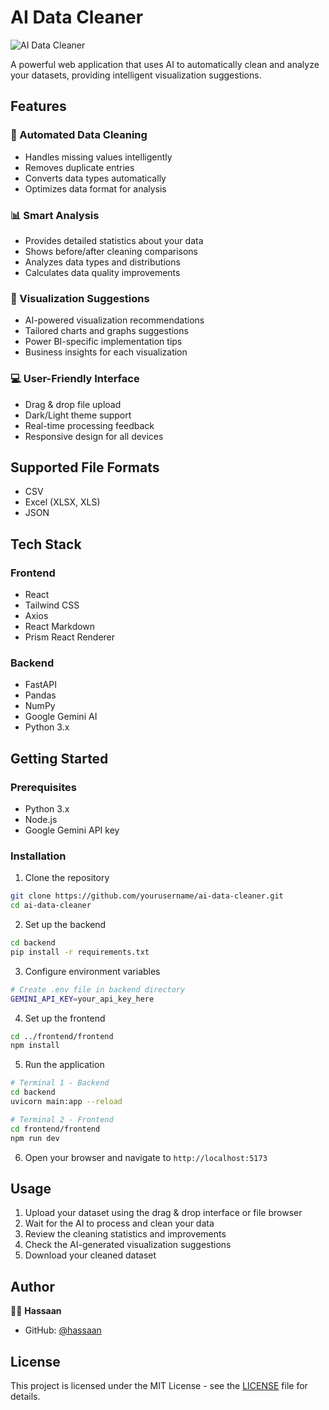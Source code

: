 # AI Data Cleaner

![AI Data Cleaner](frontend/frontend/public/data-cleaning.svg)

A powerful web application that uses AI to automatically clean and analyze your datasets, providing intelligent visualization suggestions.

## Features

### 🧹 Automated Data Cleaning
- Handles missing values intelligently
- Removes duplicate entries
- Converts data types automatically
- Optimizes data format for analysis

### 📊 Smart Analysis
- Provides detailed statistics about your data
- Shows before/after cleaning comparisons
- Analyzes data types and distributions
- Calculates data quality improvements

### 🎨 Visualization Suggestions
- AI-powered visualization recommendations
- Tailored charts and graphs suggestions
- Power BI-specific implementation tips
- Business insights for each visualization

### 💻 User-Friendly Interface
- Drag & drop file upload
- Dark/Light theme support
- Real-time processing feedback
- Responsive design for all devices

## Supported File Formats
- CSV
- Excel (XLSX, XLS)
- JSON

## Tech Stack

### Frontend
- React
- Tailwind CSS
- Axios
- React Markdown
- Prism React Renderer

### Backend
- FastAPI
- Pandas
- NumPy
- Google Gemini AI
- Python 3.x

## Getting Started

### Prerequisites
- Python 3.x
- Node.js
- Google Gemini API key

### Installation

1. Clone the repository
```bash
git clone https://github.com/yourusername/ai-data-cleaner.git
cd ai-data-cleaner
```

2. Set up the backend
```bash
cd backend
pip install -r requirements.txt
```

3. Configure environment variables
```bash
# Create .env file in backend directory
GEMINI_API_KEY=your_api_key_here
```

4. Set up the frontend
```bash
cd ../frontend/frontend
npm install
```

5. Run the application
```bash
# Terminal 1 - Backend
cd backend
uvicorn main:app --reload

# Terminal 2 - Frontend
cd frontend/frontend
npm run dev
```

6. Open your browser and navigate to `http://localhost:5173`

## Usage

1. Upload your dataset using the drag & drop interface or file browser
2. Wait for the AI to process and clean your data
3. Review the cleaning statistics and improvements
4. Check the AI-generated visualization suggestions
5. Download your cleaned dataset

## Author

👨‍💻 **Hassaan**
- GitHub: [@hassaan](https://github.com/batman-hassaan)

## License

This project is licensed under the MIT License - see the [LICENSE](LICENSE) file for details. 
